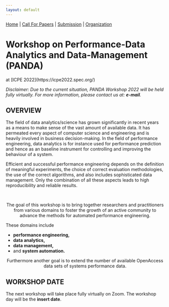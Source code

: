 ```yaml
---
layout: default
---
```


[Home](./index.md) | [Call For Papers](./callForPapers.md) | [Submission](./submission.md) | [Organization](./organization.md)

<h1><b>Workshop on Performance-Data Analytics and Data-Management</b> (PANDA) </h1>
at [ICPE 2022](https://icpe2022.spec.org/)
<p><i>Disclaimer: Due to the current situation, PANDA Workshop 2022 will be held fully virtually. For more information, please contact us at:  </i>
<i><b>e-mail</b>.</i></p>

<h2><b>OVERVIEW</b></h2>
<p>The field of data analytics/science has grown significantly in recent years as a means to make sense of the vast amount of available data. It has permeated every aspect of computer science and engineering and is heavily involved in business decision-making. In the field of performance engineering, data analytics is for instance used for performance prediction and hence as an baseline instrument for controlling and improving the behaviour of a system.</p> 
<p>Efficient and successful performance engineering depends on the definition of meaningful experiments, the choice of correct evaluation methodologies, the use of the correct algorithms, and also includes sophisticated data management. Only the combination of all these aspects leads to high reproducibility and reliable results.</p>
<br>
<p style="text-align: center">The goal of this workshop is to bring together researchers and practitioners from various domains to foster the growth of an active community to advance the methods for automated performance engineering. </p>
    
<p >These domains include 
<ul>
<li><b>performance engineering,</b></li>
<li><b>data analytics,</b></li>
<li><b>data management,</b></li>
<li>and <b>system automation.</b></li>

</ul>
</p>
    
<p style = "text-align: center">Furthermore another goal is to extend the number of available OpenAccess data sets of systems performance data.</p>

<h2><b>WORKSHOP DATE</b></h2>

The next workshop will take place fully virtually on Zoom. 
The workshop day will be the **insert date**.
